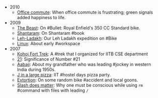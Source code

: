 * 2010
    * [Office commute](JustLikeThat/signals): When office commute is
      frustrating; green signals added happiness to life.
* 2009
    * [The Beast](JustLikeThat/beast): On #Bullet: Royal Enfield's 350 CC
      Standard bike.
    * [Shantaram](JustLikeThat/Shantaram): On Shantaram #book
    * [Leh-Ladakh](JustLikeThat/Ladakh): Our Leh Ladakh expedition on #Bike
    * [Linux](JustLikeThat/Linux): About early #workspace
* 2007
    * [Kohoj Fort Trek](JustLikeThat/KohojTrek): A #trek that I organized
      for IITB CSE department
    * [21](JustLikeThat/21): Significance of Number #21
    * [Aabaji](JustLikeThat/Aabaji): About my grandfather who was leading #jockey
      in western India during 1950s.
    * [J in a large pizza](JustLikeThat/JInLargePizza): IIT #hostel days pizza party.
    * [Extortion](JustLikeThat/Extortion): On some random bike #accident and
      local goons.
    * [Slash does matter](JustLikeThat/Slash_does_matter): Why one must be
      conscious while using `rm` #command with files with leading `/`
